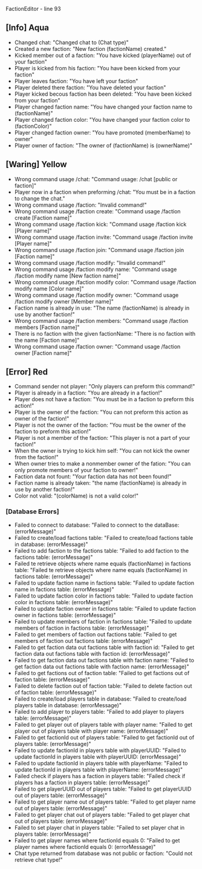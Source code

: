 FactionEditor - line 93
## [Info] Aqua
- Changed chat: "Changed chat to (Chat type)"
- Created a new faction: "New faction (factionName) created."
- Kicked member out of a faction: "You have kicked (playerName) out of your faction"
- Player is kicked from his faction: "You have been kicked from your faction"
- Player leaves faction: "You have left your faction"
- Player deleted there faction: "You have deleted your faction"
- Player kicked becous faction has been deleted: "You have been kicked from your faction" 
- Player changed faction name: "You have changed your faction name to (factionName)"
- Player changed faction color: "You have changed your faction color to (factionColor)"
- Player changed faction owner: "You have promoted (memberName) to owner"
- Player owner of faction: "The owner of (factionName) is (ownerName)"

## [Waring] Yellow 

- Wrong command usage /chat: "Command usage: /chat [public or faction]"
- Player now in a faction when preforming /chat: "You must be in a faction to change the chat."
- Wrong command usage /faction: "Invalid command!"
- Wrong command usage /faction create: "Command usage /faction create [Faction name]"
- Wrong command usage /faction kick: "Command usage /faction kick [Player name]"
- Wrong command usage /faction invite: "Command usage /faction invite [Player name]"
- Wrong command usage /faction join: "Command usage /faction join [Faction name]"
- Wrong command usage /faction modify: "Invalid command!"
- Wrong command usage /faction modify name: "Command usage /faction modify name [New faction name]"
- Wrong command usage /faction modify color: "Command usage /faction modify name [Color name]"
- Wrong command usage /faction modify owner: "Command usage /faction modify owner [Member name]"
- Faction name is already in use: "The name (factionName) is already in use by another faction!"
- Wrong command usage /faction members: "Command usage /faction members [Faction name]"
- There is no faction with the given factionName: "There is no faction with the name [Faction name]"
- Wrong command usage /faction owner: "Command usage /faction owner [Faction name]"

## [Error] Red

- Command sender not player: "Only players can preform this command!"
- Player is already in a faction: "You are already in a faction!"
- Player does not have a faction: "You must be in a faction to preform this action!"
- Player is the owner of the faction: "You can not preform this action as owner of the faction!"
- Player is not the owner of the faction: "You must be the owner of the faction to preform this action!"
- Player is not a member of the faction: "This player is not a part of your faction!"
- When the owner is trying to kick him self: "You can not kick the owner from the faction!"
- When owner tries to make a nonmember owner of the fation: "You can only promote members of your faction to owner!"
- Faction data not fount: "Your faction data has not been found!" 
- Faction name is already taken: "the name (factionName) is already in use by another faction!"
- Color not valid: "(colorName) is not a valid color!"

### [Database Errors]
- Failed to connect to database: "Failed to connect to the dataBase: (errorMessage)"
- Failed to create/load factions table: "Failed to create/load factions table in database: (errorMessage)"
- Failed to add faction to the factions table: "Failed to add faction to the factions table: (errorMessage)" 
- Failed te retrieve objects where name equals (factionName) in factions table: "Failed te retrieve objects where name equals (factionName) in factions table: (errorMessage)"
- Failed to update faction name in factions table: "Failed to update faction name in factions table: (errorMessage)"
- Failed to update faction color in factions table: "Failed to update faction color in factions table: (errorMessage)"
- Failed to update faction owner in factions table: "Failed to update faction owner in factions table: (errorMessage)"
- Failed to update members of faction in factions table: "Failed to update members of faction in factions table: (errorMessage)"
- Failed to get members of faction out factions table: "Failed to get members of faction out factions table: (errorMessage)"
- Failed to get faction data out factions table with faction id: "Failed to get faction data out factions table with faction id: (errorMessage)"
- Failed to get faction data out factions table with faction name: "Failed to get faction data out factions table with faction name: (errorMessage)"
- Failed to get factions out of faction table: "Failed to get factions out of faction table: (errorMessage)"
- Failed to delete faction out of faction table: "Failed to delete faction out of faction table: (errorMessage)"
- Failed to create/load players table in database: "Failed to create/load players table in database: (errorMessage)"
- Failed to add player to players table: "Failed to add player to players table: (errorMessage)"
- Failed to get player out of players table with player name: "Failed to get player out of players table with player name: (errorMessage)"
- Failed to get factionId out of players table: "Failed to get factionId out of players table: (errorMessage)"
- Failed to update factionId in players table with playerUUID: "Failed to update factionId in players table with playerUUID: (errorMessage)"
- Failed to update factionId in players table with playerName: "Failed to update factionId in players table with playerName: (errorMessage)"
- Failed check if players has a faction in players table: "Failed check if players has a faction in players table: (errorMessage)"
- Failed to get playerUUID out of players table: "Failed to get playerUUID out of players table: (errorMessage)"
- Failed to get player name out of players table: "Failed to get player name out of players table: (errorMessage)"
- Failed to get player chat out of players table: "Failed to get player chat out of players table: (errorMessage)"
- Failed to set player chat in players table: "Failed to set player chat in players table: (errorMessage)"
- Failed to get player names where factionId equals 0: "Failed to get player names where factionId equals 0: (errorMessage)"
- Chat type returned from database was not public or faction: "Could not retrieve chat type!"